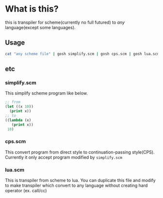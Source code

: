 # What is this?
this is transpiler for scheme(currently no full futured) to *any* language(except some languages).

## Usage

```bash
cat "any scheme file" | gosh simplify.scm | gosh cps.scm | gosh lua.scm # output is lua program
```

## etc

### simplify.scm
This simplify scheme program like below.
```lisp
;; from
(let ((x 10))
  (print x))
;; to
((lambda (x)
   (print x))
 10)
 ```

### cps.scm
This convert program from direct style to continuation-passing style(CPS). Currently it only accept program modified by `simplify.scm`

### lua.scm
This is transpiler from scheme to lua. You can duplicate this file and modify to make transpiler which convert to any language without creating hard operator (ex. call/cc)
